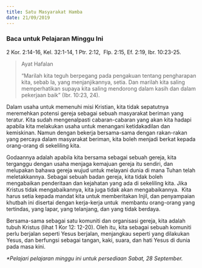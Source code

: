 ```yaml
---
title: Satu Masyarakat Hamba
date: 21/09/2019
---
```


### Baca untuk Pelajaran Minggu Ini
2 Kor. 2:14-16, Kel. 32:1-14, 1 Ptr. 2:12,  Flp. 2:15, Ef. 2:19, Ibr. 10:23-25.

> <p>Ayat Hafalan</p>
> “Marilah kita teguh berpegang pada pengakuan tentang pengharapan kita, sebab Ia, yang menjanjikannya, setia. Dan marilah kita saling memperhatikan supaya kita saling mendorong dalam kasih dan dalam pekerjaan baik” (Ibr. 10:23, 24).

Dalam usaha untuk memenuhi misi Kristian, kita tidak sepatutnya meremehkan potensi gereja sebagai sebuah masyarakat beriman yang teratur. Kita sudah mengenalpasti cabaran-cabaran yang akan kita hadapi apabila kita melakukan usaha untuk menangani ketidakadilan dan kemiskinan. Namun dengan bekerja bersama-sama dengan rakan-rakan yang percaya dalam masyarakat beriman, kita boleh menjadi berkat kepada orang-orang di sekeliling kita.

Godaannya adalah apabila kita bersama sebagai sebuah gereja, kita terganggu dengan usaha menjaga kemajuan gereja itu sendiri, dan melupakan bahawa gereja wujud untuk melayani dunia di mana Tuhan telah meletakkannya. Sebagai sebuah badan gereja, kita tidak boleh mengabaikan penderitaan dan kejahatan yang ada di sekeliling kita. Jika Kristus tidak mengabaikannya, kita juga tidak akan mengabaikannya.  Kita harus setia kepada mandat kita untuk memberitakan Injil, dan penyampaian khutbah ini disertai dengan kerja-kerja untuk  membantu orang-orang yang tertindas, yang lapar, yang telanjang, dan yang tidak berdaya.

Bersama-sama sebagai satu komuniti dan organisasi gereja, kita adalah tubuh Kristus (lihat 1 Kor 12: 12-20). Oleh itu, kita sebagai sebuah komuniti perlu berjalan seperti Yesus berjalan, menjangkau seperti yang dilakukan Yesus, dan berfungsi sebagai tangan, kaki, suara, dan hati Yesus di dunia pada masa kini.

_*Pelajari pelajaran minggu ini untuk persediaan Sabat, 28 September._